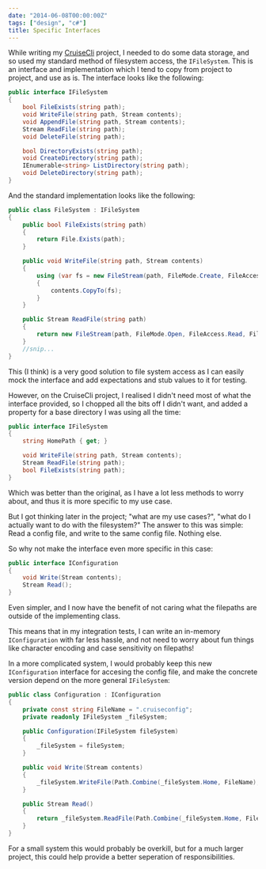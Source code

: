 ```yaml
---
date: "2014-06-08T00:00:00Z"
tags: ["design", "c#"]
title: Specific Interfaces
---
```


While writing my [CruiseCli][github-cruisecli] project, I needed to do some data storage, and so used my standard method of filesystem access, the `IFileSystem`.  This is an interface and implementation which I tend to copy from project to project, and use as is.  The interface looks like the following:

```csharp
public interface IFileSystem
{
	bool FileExists(string path);
	void WriteFile(string path, Stream contents);
	void AppendFile(string path, Stream contents);
	Stream ReadFile(string path);
	void DeleteFile(string path);

	bool DirectoryExists(string path);
	void CreateDirectory(string path);
	IEnumerable<string> ListDirectory(string path);
	void DeleteDirectory(string path);
}
```

And the standard implementation looks like the following:

```csharp
public class FileSystem : IFileSystem
{
	public bool FileExists(string path)
	{
		return File.Exists(path);
	}

	public void WriteFile(string path, Stream contents)
	{
		using (var fs = new FileStream(path, FileMode.Create, FileAccess.Write))
		{
			contents.CopyTo(fs);
		}
	}

	public Stream ReadFile(string path)
	{
		return new FileStream(path, FileMode.Open, FileAccess.Read, FileShare.Read);
	}
	//snip...
}
```

This (I think) is a very good solution to file system access as I can easily mock the interface and add expectations and stub values to it for testing.

However, on the CruiseCli project, I realised I didn't need most of what the interface provided, so I chopped all the bits off I didn't want, and added a property for a base directory I was using all the time:

```csharp
public interface IFileSystem
{
	string HomePath { get; }

	void WriteFile(string path, Stream contents);
	Stream ReadFile(string path);
	bool FileExists(string path);
}
```

Which was better than the original, as I have a lot less methods to worry about, and thus it is more specific to my use case.

But I got thinking later in the project; "what are my use cases?", "what do I actually want to do with the filesystem?"  The answer to this was simple: Read a config file, and write to the same config file.  Nothing else.

So why not make the interface even more specific in this case:

```csharp
public interface IConfiguration
{
	void Write(Stream contents);
	Stream Read();
}
```

Even simpler, and I now have the benefit of not caring what the filepaths are outside of the implementing class.

This means that in my integration tests, I can write an in-memory `IConfiguration` with far less hassle, and not need to worry about fun things like character encoding and case sensitivity on filepaths!

In a more complicated system, I would probably keep this new `IConfiguration` interface for accesing the config file, and make the concrete version depend on the more general `IFileSystem`:

```csharp
public class Configuration : IConfiguration
{
	private const string FileName = ".cruiseconfig";
	private readonly IFileSystem _fileSystem;

	public Configuration(IFileSystem fileSystem)
	{
		_fileSystem = fileSystem;
	}

	public void Write(Stream contents)
	{
		_fileSystem.WriteFile(Path.Combine(_fileSystem.Home, FileName), contents);
	}

	public Stream Read()
	{
		return _fileSystem.ReadFile(Path.Combine(_fileSystem.Home, FileName));
	}
}
```

For a small system this would probably be overkill, but for a much larger project, this could help provide a better seperation of responsibilities.

[github-cruisecli]: https://github.com/Pondidum/CruiseCli
